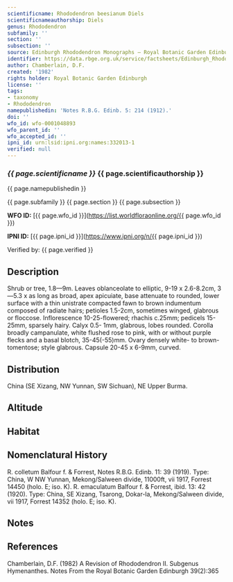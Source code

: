 ```yaml
---
scientificname: Rhododendron beesianum Diels
scientificnameauthorship: Diels
genus: Rhododendron
subfamily: ''
section: ''
subsection: ''
source: Edinburgh Rhododendron Monographs – Royal Botanic Garden Edinburgh
identifier: https://data.rbge.org.uk/service/factsheets/Edinburgh_Rhododendron_Monographs.xhtml
author: Chamberlain, D.F.
created: '1982'
rights holder: Royal Botanic Garden Edinburgh
license: ''
tags:
- taxonomy
- Rhododendron
namepublishedin: 'Notes R.B.G. Edinb. 5: 214 (1912).'
doi: ''
wfo_id: wfo-0001048893
wfo_parent_id: ''
wfo_accepted_id: ''
ipni_id: urn:lsid:ipni.org:names:332013-1
verified: null
---
```

### _{{ page.scientificname }}_ {{ page.scientificauthorship }}
 {{ page.namepublishedin }}

{{ page.subfamily }} {{ page.section }} {{ page.subsection }}

**WFO ID:** [{{ page.wfo_id }}](https://list.worldfloraonline.org/{{ page.wfo_id }})

**IPNI ID:** [{{ page.ipni_id }}](https://www.ipni.org/n/{{ page.ipni_id }})

Verified by: {{ page.verified }}



## Description
Shrub or tree, 1.8—9m. Leaves oblanceolate to elliptic, 9-19 x 2.6-8.2cm, 3—5.3 x as long as broad, apex apicuiate, base attenuate to rounded, lower surface with a thin unistrate compacted fawn to brown indumentum composed of radiate hairs; petioles 1.5-2cm, sometimes winged, glabrous or floccose. Inflorescence 10-25-flowered; rhachis c.25mm; pedicels 15-25mm, sparsely hairy. Calyx 0.5- 1mm, glabrous, lobes rounded. Corolla broadly campanulate, white flushed rose to pink, with or without purple flecks and a basal blotch, 35-45(-55)mm. Ovary densely white- to brown-tomentose; style glabrous. Capsule 20-45 x 6-9mm, curved.

## Distribution
China (SE Xizang, NW Yunnan, SW Sichuan), NE Upper Burma.

## Altitude


## Habitat


## Nomenclatural History
R. colletum Balfour f. & Forrest, Notes R.B.G. Edinb. 11: 39 (1919). Type: China, W NW Yunnan, Mekong/Salween divide, 11000ft, vii 1917, Forrest 14450 (holo. E; iso. K). R. emaculatum Balfour f. & Forrest, ibid. 13: 42 (1920). Type: China, SE Xizang, Tsarong, Dokar-la, Mekong/Salween divide, vii 1917, Forrest 14352 (holo. E; iso. K).
                       
## Notes


## References

Chamberlain, D.F. (1982) A Revision of Rhododendron II. Subgenus Hymenanthes. Notes From the Royal Botanic Garden Edinburgh 39(2):365
